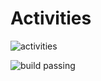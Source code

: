# Activities
![activities](https://user-images.githubusercontent.com/46284863/95692615-d1ee8c80-0c2f-11eb-9dec-393afaf77f6e.jpeg)

![build passing](https://img.shields.io/badge/build-passing-brightgreen)
